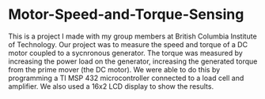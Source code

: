 # Motor-Speed-and-Torque-Sensing
This is a project I made with my group members at British Columbia Institute of Technology. Our project was to measure the speed and torque of a DC motor coupled to a sycnronous 
generator. The torque was measured by increasing the power load on the generator, increasing the generated torque from the prime mover (the DC motor). We were able to do this
by programming a TI MSP 432 microcontroller connected to a load cell and amplifier. We also used a 16x2 LCD display to show the results. 
